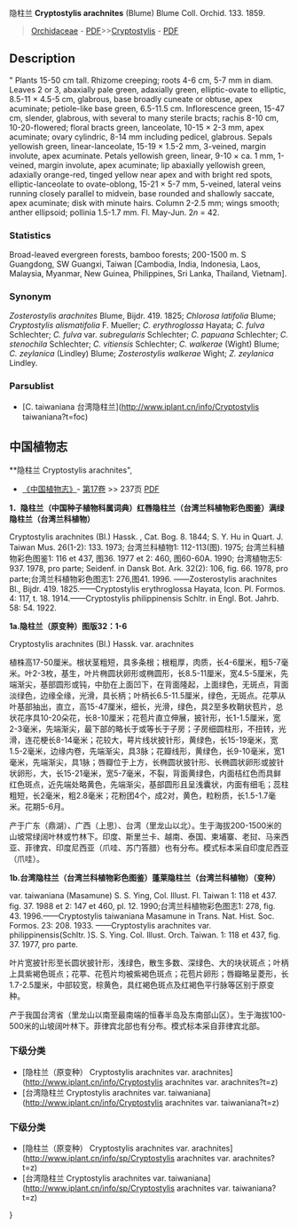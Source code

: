 隐柱兰 **Cryptostylis arachnites** (Blume) Blume Coll. Orchid. 133. 1859.

> [Orchidaceae](http://www.iplant.cn/info/Orchidaceae?t=foc) - [PDF](http://www.iplant.cn/foc/pdf/Orchidaceae.pdf)>>[Cryptostylis](http://www.iplant.cn/info/Cryptostylis?t=foc) - [PDF](http://www.iplant.cn/foc/pdf/Cryptostylis.pdf)

## Description
 "
Plants 15-50 cm tall. Rhizome creeping; roots 4-6 cm, 5-7 mm in diam. Leaves 2 or 3, abaxially pale green, adaxially green, elliptic-ovate to elliptic, 8.5-11 × 4.5-5 cm, glabrous, base broadly cuneate or obtuse, apex acuminate; petiole-like base green, 6.5-11.5 cm. Inflorescence green, 15-47 cm, slender, glabrous, with several to many sterile bracts; rachis 8-10 cm, 10-20-flowered; floral bracts green, lanceolate, 10-15 × 2-3 mm, apex acuminate; ovary cylindric, 8-14 mm including pedicel, glabrous. Sepals yellowish green, linear-lanceolate, 15-19 × 1.5-2 mm, 3-veined, margin involute, apex acuminate. Petals yellowish green, linear, 9-10 × ca. 1 mm, 1-veined, margin involute, apex acuminate; lip abaxially yellowish green, adaxially orange-red, tinged yellow near apex and with bright red spots, elliptic-lanceolate to ovate-oblong, 15-21 × 5-7 mm, 5-veined, lateral veins running closely parallel to midvein, base rounded and shallowly saccate, apex acuminate; disk with minute hairs. Column 2-2.5 mm; wings smooth; anther ellipsoid; pollinia 1.5-1.7 mm. Fl. May-Jun. 2*n* = 42.

### Statistics
Broad-leaved evergreen forests, bamboo forests; 200-1500 m. S Guangdong, SW Guangxi, Taiwan [Cambodia, India, Indonesia, Laos, Malaysia, Myanmar, New Guinea, Philippines, Sri Lanka, Thailand, Vietnam].

### Synonym
*Zosterostylis arachnites* Blume, Bijdr. 419. 1825; *Chlorosa latifolia* Blume; *Cryptostylis alismatifolia* F. Mueller; *C. erythroglossa* Hayata; *C. fulva* Schlechter; *C. fulva* var. *subregularis* Schlechter; *C. papuana* Schlechter; *C. stenochila* Schlechter; *C. vitiensis* Schlechter; *C. walkerae* (Wight) Blume; *C. zeylanica* (Lindley) Blume; *Zosterostylis walkerae* Wight; *Z. zeylanica* Lindley.

### Parsublist

* [C.  taiwaniana  台湾隐柱兰](http://www.iplant.cn/info/Cryptostylis taiwaniana?t=foc)

## 中国植物志

**隐柱兰 Cryptostylis arachnites",

* [《中国植物志》](http://www.iplant.cn/frps)- [第17卷](http://www.iplant.cn/frps/vol/17) >> 237页 [PDF](http://www.iplant.cn/frps/pdf/17/237.pdf)

**1．隐柱兰（中国种子植物科属词典）红唇隐柱兰（台湾兰科植物彩色图鉴）满绿隐柱兰（台湾兰科植物）**

Cryptostylis arachnites (Bl.) Hassk. , Cat. Bog. 8. 1844; S. Y. Hu in Quart. J. Taiwan Mus. 26(1-2): 133. 1973; 台湾兰科植物1: 112-113(图). 1975; 台湾兰科植物彩色图鉴1: 116 et 437, 图36. 1977 et 2: 460, 图60-60A. 1990; 台湾植物志5: 937. 1978, pro parte; Seidenf. in Dansk Bot. Ark. 32(2): 106, fig. 66. 1978, pro parte;台湾兰科植物彩色图志1: 276,图41. 1996. ——Zosterostylis arachnites Bl., Bijdr. 419. 1825.——Cryptostylis erythroglossa Hayata, Icon. Pl. Formos. 4: 117, t. 18. 1914.——Cryptostylis philippinensis Schltr. in Engl. Bot. Jahrb. 58: 54. 1922.

**1a.隐柱兰（原变种）图版32：1-6**

Cryptostylis arachnites (Bl.) Hassk. var. arachnites

植株高17-50厘米。根状茎粗短，具多条根；根粗厚，肉质，长4-6厘米，粗5-7毫米。叶2-3枚，基生，叶片椭圆状卵形或椭圆形，长8.5-11厘米，宽4.5-5厘米，先端渐尖，基部圆形或钝，中肋在上面凹下，在背面隆起，上面绿色，无斑点，背面淡绿色，边缘全缘，光滑，具长柄；叶柄长6.5-11.5厘米，绿色，无斑点。花葶从叶基部抽出，直立，高15-47厘米，细长，光滑，绿色，具2至多枚鞘状苞片，总状花序具10-20朵花，长8-10厘米；花苞片直立伸展，披针形，长1-1.5厘米，宽2-3毫米，先端渐尖，最下部的略长于或等长于子房；子房细圆柱形，不扭转，光滑，连花梗长8-14毫米；花较大，萼片线状披针形，黄绿色，长15-19毫米，宽1.5-2毫米，边缘内卷，先端渐尖，具3脉；花瓣线形，黄绿色，长9-10毫米，宽1毫米，先端渐尖，具1脉；唇瓣位于上方，长椭圆状披针形、长椭圆状卵形或披针状卵形，大，长15-21毫米，宽5-7毫米，不裂，背面黄绿色，内面桔红色而具鲜红色斑点，近先端处略黄色，先端渐尖，基部圆形且呈浅囊状，内面有细毛；蕊柱粗短，长2毫米，粗2.8毫米；花粉团4个，成2对，黄色，粒粉质，长1.5-1.7毫米。花期5-6月。

产于广东（鼎湖）、广西（上思）、台湾（里龙山以北）。生于海拔200-1500米的山坡常绿阔叶林或竹林下。印度、斯里兰卡、越南、泰国、柬埔寨、老挝、马来西亚、菲律宾、印度尼西亚（爪哇、苏门答腊）也有分布。模式标本采自印度尼西亚（爪哇）。

**1b.台湾隐柱兰（台湾兰科植物彩色图鉴）蓬莱隐柱兰（台湾兰科植物）（变种）**

var. taiwaniana (Masamune) S. S. Ying, Col. Illust. Fl. Taiwan 1: 118 et 437. fig. 37. 1988 et 2: 147 et 460, pl. 12. 1990;台湾兰科植物彩色图志1: 278, fig. 43. 1996.——Cryptostylis taiwaniana Masamune in Trans. Nat. Hist. Soc. Formos. 23: 208. 1933. ——Cryptostylis arachnites var. philippinensis(Schltr. )S. S. Ying. Col. Illust. Orch. Taiwan. 1: 118 et 437, fig. 37. 1977, pro parte.

叶片宽披针形至长圆状披针形，浅绿色，散生多数、深绿色、大的块状斑点；叶柄上具紫褐色斑点；花葶、花苞片均被紫褐色斑点；花苞片卵形；唇瓣略呈菱形，长1.7-2.5厘米，中部较宽，棕黄色，具红褐色斑点及红褐色平行脉等区别于原变种。

产于我国台湾省（里龙山以南至最南端的恒春半岛及东南部山区）。生于海拔100-500米的山坡阔叶林下。菲律宾北部也有分布。模式标本采自菲律宾北部。

### 下级分类
* [隐柱兰（原变种）  Cryptostylis arachnites var. arachnites](http://www.iplant.cn/info/Cryptostylis arachnites var. arachnites?t=z)
* [台湾隐柱兰  Cryptostylis arachnites var. taiwaniana](http://www.iplant.cn/info/Cryptostylis arachnites var. taiwaniana?t=z)

### 下级分类
* [隐柱兰（原变种）  Cryptostylis arachnites var. arachnites](http://www.iplant.cn/info/sp/Cryptostylis arachnites var. arachnites?t=z)
* [台湾隐柱兰  Cryptostylis arachnites var. taiwaniana](http://www.iplant.cn/info/sp/Cryptostylis arachnites var. taiwaniana?t=z)

}